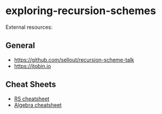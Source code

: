 # exploring-recursion-schemes

External resources:


## General
- https://github.com/sellout/recursion-scheme-talk
- https://jtobin.io

## Cheat Sheets
- [RS cheatsheet](https://github.com/sellout/recursion-scheme-talk/blob/master/cheat%20sheet.pdf)
- [Algebra cheatsheet](https://github.com/sellout/recursion-scheme-talk/blob/master/algebras.pdf)
